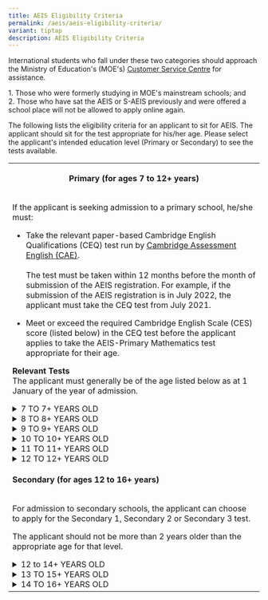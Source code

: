 ```yaml
---
title: AEIS Eligibility Criteria
permalink: /aeis/aeis-eligibility-criteria/
variant: tiptap
description: AEIS Eligibility Criteria
---
```

<p>International students who fall under these two categories should approach
the Ministry of Education's (MOE's)&nbsp;<a href="https://www.moe.gov.sg/contact-us" rel="noopener noreferrer nofollow" target="_blank"><u>Customer Service Centre</u></a> for
assistance.</p>
<p>1. Those who were formerly studying in MOE's mainstream schools; and
<br>2. Those who have sat the AEIS or S-AEIS previously and were offered a
school place will not be allowed to apply online again.</p>
<p>The following lists the eligibility criteria for an applicant to sit for
AEIS. The applicant should sit for the test appropriate for his/her age.
Please select the applicant's intended education level (Primary or Secondary)
to see the tests available.</p>
<table style="minWidth: 75px">
<colgroup>
<col>
<col>
<col>
</colgroup>
<tbody>
<tr>
<th rowspan="1" colspan="3">
<p><strong>Primary (for ages 7 to 12+ years)</strong>
</p>
</th>
</tr>
<tr>
<td rowspan="1" colspan="3">
<p>If the applicant is seeking admission to a primary school, he/she must:</p>
<ul data-tight="true" class="tight">
<li>
<p>Take the relevant paper-based Cambridge English Qualifications (CEQ) test
run by <a href="https://www.cambridgeenglish.org/exams-and-tests/qualifications/schools/" rel="noopener noreferrer nofollow" target="_blank"><u>Cambridge Assessment English (CAE)</u></a>.
<br>
<br>The test must be taken within 12 months before the month of submission
of the AEIS registration. For example, if the submission of the AEIS registration
is in July 2022, the applicant must take the CEQ test from July 2021.
<br>
</p>
</li>
<li>
<p>Meet or exceed the required Cambridge English Scale (CES) score (listed
below) in the CEQ test before the applicant applies to take the AEIS-Primary
Mathematics test appropriate for their age.</p>
</li>
</ul>
<p></p>
<p><strong>Relevant Tests</strong> 
<br>The applicant must generally be of the age listed below as at 1 January
of the year of admission.</p>
<div data-type="detailGroup" class="isomer-accordion isomer-accordion-white">
<details class="isomer-details">
<summary>7 TO 7+ YEARS OLD</summary>
<div data-type="detailsContent" class="isomer-details-content">
<ul data-tight="true" class="tight">
<li>
<p>CEQ test to sit for: A2 Key for Schools</p>
</li>
<li>
<p>Required CES score: 100 and above</p>
</li>
<li>
<p>AEIS test to apply for: Pri 2 Math</p>
</li>
<li>
<p>Content tested: Pri 1 Math</p>
</li>
<li>
<p>Possible outcomes: Pri 2, Pri 1 or unsuccessful</p>
</li>
</ul>
</div>
</details>
<details class="isomer-details">
<summary>8 TO 8+ YEARS OLD</summary>
<div data-type="detailsContent" class="isomer-details-content">
<ul data-tight="true" class="tight">
<li>
<p>CEQ test to sit for: A2 Key for Schools</p>
</li>
<li>
<p>Required CES score: 120 and above</p>
</li>
<li>
<p>AEIS test to apply for: Pri 3 Math</p>
</li>
<li>
<p>Content tested: Pri 2 Math</p>
</li>
<li>
<p>Possible outcomes: Pri 3, Pri 2, Pri 1 or unsuccessful</p>
</li>
</ul>
</div>
</details>
<details class="isomer-details">
<summary>9 TO 9+ YEARS OLD</summary>
<div data-type="detailsContent" class="isomer-details-content">
<ul data-tight="true" class="tight">
<li>
<p>CEQ test to sit for: A2 Key for Schools</p>
</li>
<li>
<p>Required CES score: 130 and above</p>
</li>
<li>
<p>AEIS test to apply for: Pri 4 Math</p>
</li>
<li>
<p>Content tested: Pri 3 Math</p>
</li>
<li>
<p>Possible outcomes: Pri 4, Pri 3, Pri 2 or unsuccessful</p>
</li>
</ul>
</div>
</details>
<details class="isomer-details">
<summary>10 TO 10+ YEARS OLD</summary>
<div data-type="detailsContent" class="isomer-details-content">
<ul data-tight="true" class="tight">
<li>
<p>CEQ test to sit for:&nbsp;B1 Preliminary for Schools</p>
</li>
<li>
<p>Required CES score: 140 and above</p>
</li>
<li>
<p>AEIS test to apply for: Pri 5 Math</p>
</li>
<li>
<p>Content tested: Pri 4 Math</p>
</li>
<li>
<p>Possible outcomes: Pri 5, Pri 4, Pri 3 or unsuccessful</p>
</li>
</ul>
</div>
</details>
<details class="isomer-details">
<summary>11 TO 11+ YEARS OLD</summary>
<div data-type="detailsContent" class="isomer-details-content">
<ul data-tight="true" class="tight">
<li>
<p>CEQ test for IS to sit for: B1 Preliminary for Schools</p>
</li>
<li>
<p>Required CES score: 140 and above</p>
</li>
<li>
<p>AEIS test to apply for: Pri 5 Math</p>
</li>
<li>
<p>Content tested: Pri 4 Math</p>
</li>
<li>
<p>Possible outcomes: Pri 5, Pri 4 or unsuccessful</p>
</li>
</ul>
</div>
</details>
<details class="isomer-details">
<summary>12 TO 12+ YEARS OLD</summary>
<div data-type="detailsContent" class="isomer-details-content">
<ul data-tight="true" class="tight">
<li>
<p>CEQ test to sit for: B1 Preliminary for Schools</p>
</li>
<li>
<p>Required CES score: 140 and above</p>
</li>
<li>
<p>AEIS test to apply for: Pri 5 Math</p>
</li>
<li>
<p>Content tested: Pri 4 Math</p>
</li>
<li>
<p>Possible outcomes: Pri 5 or unsuccessful</p>
</li>
</ul>
</div>
</details>
</div>
</td>
</tr>
<tr>
<td rowspan="1" colspan="3">
<p><strong>Secondary (for ages 12 to 16+ years)</strong>
</p>
</td>
</tr>
<tr>
<td rowspan="1" colspan="3">
<p>For admission to secondary schools, the applicant can choose to apply
for the Secondary 1, Secondary 2 or Secondary 3 test.</p>
<p>The applicant should not be more than 2 years older than the appropriate
age for that level.</p>
<div data-type="detailGroup" class="isomer-accordion isomer-accordion-white">
<details class="isomer-details">
<summary>12 to 14+ YEARS OLD</summary>
<div data-type="detailsContent" class="isomer-details-content">
<ul data-tight="true" class="tight">
<li>
<p>Test to apply for:&nbsp;Sec 1</p>
</li>
<li>
<p>Content tested: Pri 6</p>
</li>
<li>
<p>Possible outcomes: Sec 1 or unsuccessful</p>
</li>
</ul>
</div>
</details>
<details class="isomer-details">
<summary>13 TO 15+ YEARS OLD</summary>
<div data-type="detailsContent" class="isomer-details-content">
<ul data-tight="true" class="tight">
<li>
<p>Test to apply for: Sec 2</p>
</li>
<li>
<p>Content tested: Sec 1</p>
</li>
<li>
<p>Possible outcomes: Sec 2 or unsuccessful</p>
</li>
</ul>
</div>
</details>
<details class="isomer-details">
<summary>14 TO 16+ YEARS OLD</summary>
<div data-type="detailsContent" class="isomer-details-content">
<ul data-tight="true" class="tight">
<li>
<p>Test to apply for: Sec 3</p>
</li>
<li>
<p>Content tested: Sec 2</p>
</li>
<li>
<p>Possible outcomes: Sec 3 or unsuccessful</p>
</li>
</ul>
</div>
</details>
</div>
</td>
</tr>
</tbody>
</table>
<p></p>